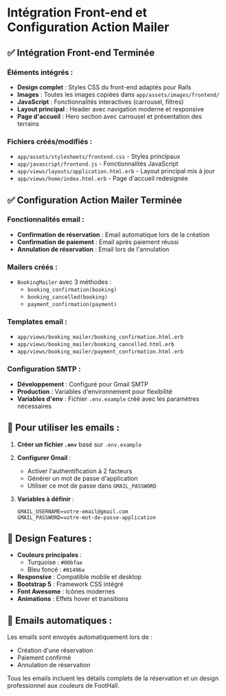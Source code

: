 # Intégration Front-end et Configuration Action Mailer

## ✅ Intégration Front-end Terminée

### Éléments intégrés :
- **Design complet** : Styles CSS du front-end adaptés pour Rails
- **Images** : Toutes les images copiées dans `app/assets/images/frontend/`
- **JavaScript** : Fonctionnalités interactives (carrousel, filtres)
- **Layout principal** : Header avec navigation moderne et responsive
- **Page d'accueil** : Hero section avec carrousel et présentation des terrains

### Fichiers créés/modifiés :
- `app/assets/stylesheets/frontend.css` - Styles principaux
- `app/javascript/frontend.js` - Fonctionnalités JavaScript
- `app/views/layouts/application.html.erb` - Layout principal mis à jour
- `app/views/home/index.html.erb` - Page d'accueil redesignée

## ✅ Configuration Action Mailer Terminée

### Fonctionnalités email :
- **Confirmation de réservation** : Email automatique lors de la création
- **Confirmation de paiement** : Email après paiement réussi
- **Annulation de réservation** : Email lors de l'annulation

### Mailers créés :
- `BookingMailer` avec 3 méthodes :
  - `booking_confirmation(booking)`
  - `booking_cancelled(booking)`
  - `payment_confirmation(payment)`

### Templates email :
- `app/views/booking_mailer/booking_confirmation.html.erb`
- `app/views/booking_mailer/booking_cancelled.html.erb`
- `app/views/booking_mailer/payment_confirmation.html.erb`

### Configuration SMTP :
- **Développement** : Configuré pour Gmail SMTP
- **Production** : Variables d'environnement pour flexibilité
- **Variables d'env** : Fichier `.env.example` créé avec les paramètres nécessaires

## 🚀 Pour utiliser les emails :

1. **Créer un fichier `.env`** basé sur `.env.example`
2. **Configurer Gmail** :
   - Activer l'authentification à 2 facteurs
   - Générer un mot de passe d'application
   - Utiliser ce mot de passe dans `GMAIL_PASSWORD`

3. **Variables à définir** :
   ```
   GMAIL_USERNAME=votre-email@gmail.com
   GMAIL_PASSWORD=votre-mot-de-passe-application
   ```

## 🎨 Design Features :

- **Couleurs principales** : 
  - Turquoise : `#00bfae`
  - Bleu foncé : `#01496a`
- **Responsive** : Compatible mobile et desktop
- **Bootstrap 5** : Framework CSS intégré
- **Font Awesome** : Icônes modernes
- **Animations** : Effets hover et transitions

## 📧 Emails automatiques :

Les emails sont envoyés automatiquement lors de :
- Création d'une réservation
- Paiement confirmé
- Annulation de réservation

Tous les emails incluent les détails complets de la réservation et un design professionnel aux couleurs de FootHall.